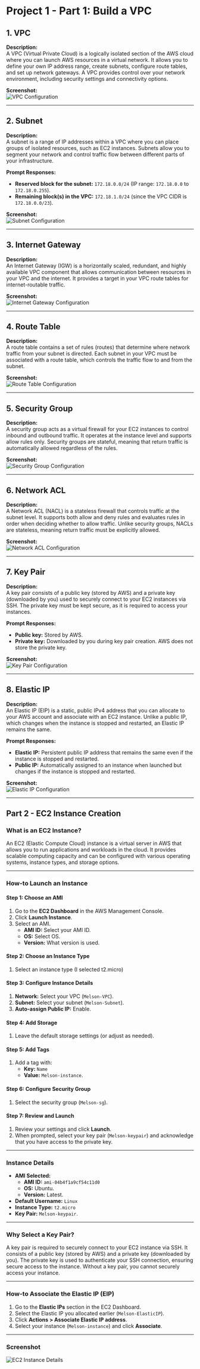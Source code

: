 # Project 1 - Part 1: Build a VPC

## 1. VPC
**Description:**  
A VPC (Virtual Private Cloud) is a logically isolated section of the AWS cloud where you can launch AWS resources in a virtual network. It allows you to define your own IP address range, create subnets, configure route tables, and set up network gateways. A VPC provides control over your network environment, including security settings and connectivity options.

**Screenshot:**  
![VPC Configuration](Project/ScreenShots/VPC.png)  


---

## 2. Subnet
**Description:**  
A subnet is a range of IP addresses within a VPC where you can place groups of isolated resources, such as EC2 instances. Subnets allow you to segment your network and control traffic flow between different parts of your infrastructure.

**Prompt Responses:**  
- **Reserved block for the subnet:** `172.18.0.0/24` (IP range: `172.18.0.0` to `172.18.0.255`).  
- **Remaining block(s) in the VPC:** `172.18.1.0/24` (since the VPC CIDR is `172.18.0.0/23`).

**Screenshot:**  
![Subnet Configuration](Project/ScreenShots/Subnet.png)  


---

## 3. Internet Gateway
**Description:**  
An Internet Gateway (IGW) is a horizontally scaled, redundant, and highly available VPC component that allows communication between resources in your VPC and the internet. It provides a target in your VPC route tables for internet-routable traffic.

**Screenshot:**  
![Internet Gateway Configuration](Project/ScreenShots/GateWay.png)  


---

## 4. Route Table
**Description:**  
A route table contains a set of rules (routes) that determine where network traffic from your subnet is directed. Each subnet in your VPC must be associated with a route table, which controls the traffic flow to and from the subnet.

**Screenshot:**  
![Route Table Configuration](Project/ScreenShots/RouteTable.png)  


---

## 5. Security Group
**Description:**  
A security group acts as a virtual firewall for your EC2 instances to control inbound and outbound traffic. It operates at the instance level and supports allow rules only. Security groups are stateful, meaning that return traffic is automatically allowed regardless of the rules.

**Screenshot:**  
![Security Group Configuration](Project/ScreenShots/SecurityGroup.png)  


---

## 6. Network ACL
**Description:**  
A Network ACL (NACL) is a stateless firewall that controls traffic at the subnet level. It supports both allow and deny rules and evaluates rules in order when deciding whether to allow traffic. Unlike security groups, NACLs are stateless, meaning return traffic must be explicitly allowed.

**Screenshot:**  
![Network ACL Configuration](Project/ScreenShots/NetworkACL.png)  


---

## 7. Key Pair
**Description:**  
A key pair consists of a public key (stored by AWS) and a private key (downloaded by you) used to securely connect to your EC2 instances via SSH. The private key must be kept secure, as it is required to access your instances.

**Prompt Responses:**  
- **Public key:** Stored by AWS.  
- **Private key:** Downloaded by you during key pair creation. AWS does not store the private key.

**Screenshot:**  
![Key Pair Configuration](Project/ScreenShots/KeyPair.png)  


---

## 8. Elastic IP
**Description:**  
An Elastic IP (EIP) is a static, public IPv4 address that you can allocate to your AWS account and associate with an EC2 instance. Unlike a public IP, which changes when the instance is stopped and restarted, an Elastic IP remains the same.

**Prompt Responses:**  
- **Elastic IP:** Persistent public IP address that remains the same even if the instance is stopped and restarted.  
- **Public IP:** Automatically assigned to an instance when launched but changes if the instance is stopped and restarted.

**Screenshot:**  
![Elastic IP Configuration](Project/ScreenShots/ElasticIP.png)  


---

## Part 2 - EC2 Instance Creation

### What is an EC2 Instance?
An EC2 (Elastic Compute Cloud) instance is a virtual server in AWS that allows you to run applications and workloads in the cloud. It provides scalable computing capacity and can be configured with various operating systems, instance types, and storage options.

---

### How-to Launch an Instance

#### Step 1: Choose an AMI
1. Go to the **EC2 Dashboard** in the AWS Management Console.
2. Click **Launch Instance**.
3. Select an AMI.
   - **AMI ID:** Select your AMI ID.
   - **OS:** Select OS.
   - **Version:** What version is used.

#### Step 2: Choose an Instance Type
1. Select an instance type (I selected t2.micro)

#### Step 3: Configure Instance Details
1. **Network:** Select your VPC (`Melson-VPC`).
2. **Subnet:** Select your subnet (`Melson-Subnet`).
3. **Auto-assign Public IP:** Enable.

#### Step 4: Add Storage
1. Leave the default storage settings (or adjust as needed).

#### Step 5: Add Tags
1. Add a tag with:
   - **Key:** `Name`
   - **Value:** `Melson-instance`.

#### Step 6: Configure Security Group
1. Select the security group (`Melson-sg`).

#### Step 7: Review and Launch
1. Review your settings and click **Launch**.
2. When prompted, select your key pair (`Melson-keypair`) and acknowledge that you have access to the private key.

---

### Instance Details
- **AMI Selected:**
  - **AMI ID:** `ami-04b4f1a9cf54c11d0`
  - **OS:** Ubuntu.
  - **Version:** Latest.
- **Default Username:** `Linux` 
- **Instance Type:** `t2.micro`
- **Key Pair:** `Melson-keypair`.

---

### Why Select a Key Pair?
A key pair is required to securely connect to your EC2 instance via SSH. It consists of a public key (stored by AWS) and a private key (downloaded by you). The private key is used to authenticate your SSH connection, ensuring secure access to the instance. Without a key pair, you cannot securely access your instance.

---

### How-to Associate the Elastic IP (EIP)
1. Go to the **Elastic IPs** section in the EC2 Dashboard.
2. Select the Elastic IP you allocated earlier (`Melson-ElasticIP`).
3. Click **Actions > Associate Elastic IP address**.
4. Select your instance (`Melson-instance`) and click **Associate**.

---

### Screenshot
![EC2 Instance Details](project/.png)
